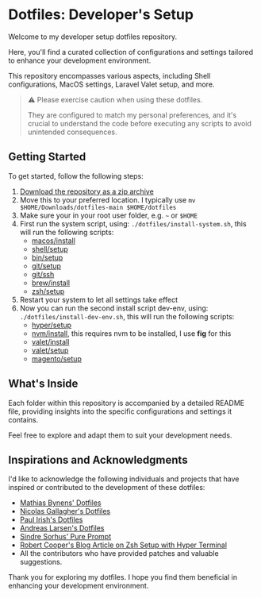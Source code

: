 # Dotfiles: Developer's Setup

Welcome to my developer setup dotfiles repository.

Here, you'll find a curated collection of configurations and settings tailored to enhance your development environment.

This repository encompasses various aspects, including Shell configurations, MacOS settings, Laravel Valet setup, and more.

> :warning: Please exercise caution when using these dotfiles.
>
> They are configured to match my personal preferences,
> and it's crucial to understand the code before executing any scripts to avoid unintended consequences.

## Getting Started

To get started, follow the following steps:

1. [Download the repository as a zip archive](https://github.com/GrimLink/dotfiles/archive/refs/heads/main.zip)
2. Move this to your preferred location. I typically use `mv $HOME/Downloads/dotfiles-main $HOME/dotfiles`
3. Make sure your in your root user folder, e.g. `~` or `$HOME`
4. First run the system script, using: `./dotfiles/install-system.sh`,
   this will run the following scripts:
    * [macos/install](./macos/)
    * [shell/setup](./shell/)
    * [bin/setup](./bin/)
    * [git/setup](./git/)
    * [git/ssh](./git/)
    * [brew/install](./brew/)
    * [zsh/setup](./zsh/)
5. Restart your system to let all settings take effect
6. Now you can run the second install script dev-env, using: `./dotfiles/install-dev-env.sh`,
   this will run the following scripts:
    * [hyper/setup](./hyper/)
    * [nvm/install](./nvm/),
      this requires nvm to be installed, I use **fig** for this
    * [valet/install](./valet/)
    * [valet/setup](./valet/)
    * [magento/setup](./magento/)


## What's Inside

Each folder within this repository is accompanied by a detailed README file,
providing insights into the specific configurations and settings it contains.

Feel free to explore and adapt them to suit your development needs.

## Inspirations and Acknowledgments

I'd like to acknowledge the following individuals and projects that have inspired or contributed to the development of these dotfiles:

* [Mathias Bynens' Dotfiles](https://github.com/mathiasbynens/dotfiles)
* [Nicolas Gallagher's Dotfiles](https://github.com/necolas/dotfiles)
* [Paul Irish's Dotfiles](https://github.com/paulirish/dotfiles)
* [Andreas Larsen's Dotfiles](https://github.com/alrra/dotfiles)
* [Sindre Sorhus' Pure Prompt](https://github.com/sindresorhus/pure)
* [Robert Cooper's Blog Article on Zsh Setup with Hyper Terminal](https://www.robertcooper.me/elegant-development-experience-with-zsh-and-hyper-terminal)
* All the contributors who have provided patches and valuable suggestions.

Thank you for exploring my dotfiles. I hope you find them beneficial in enhancing your development environment.

